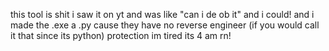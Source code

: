 this tool is shit i saw it on yt and was like "can i de ob it" and i could! and i made the .exe a .py cause they have no reverse engineer (if you would call it that since its python) protection im tired its 4 am rn!